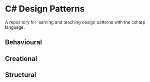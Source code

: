 # C# Design Patterns

A repository for learning and teaching design patterns with the csharp language.

## Behavioural

## Creational

## Structural

